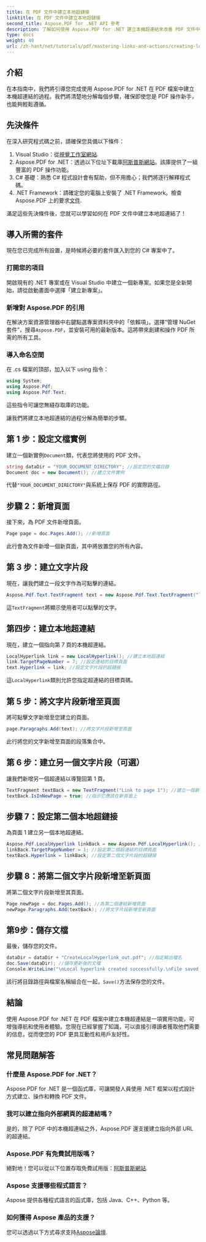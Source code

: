 ```yaml
---
title: 在 PDF 文件中建立本地超鏈接
linktitle: 在 PDF 文件中建立本地超鏈接
second_title: Aspose.PDF for .NET API 參考
description: 了解如何使用 Aspose.PDF for .NET 建立本機超連結來改善 PDF 文件中的導覽。本逐步教學將引導您完成整個過程。
type: docs
weight: 40
url: /zh-hant/net/tutorials/pdf/mastering-links-and-actions/creating-local-hyperlink/
---
```

## 介紹

在本指南中，我們將引導您完成使用 Aspose.PDF for .NET 在 PDF 檔案中建立本機超連結的過程。我們將清楚地分解每個步驟，確保即使您是 PDF 操作新手，也能夠輕鬆遵循。

## 先決條件

在深入研究程式碼之前，請確保您具備以下條件：

1.  Visual Studio：從[視覺工作室網站](https://visualstudio.microsoft.com/).
2. Aspose.PDF for .NET：透過以下位址下載庫[阿斯普斯網站](https://releases.aspose.com/pdf/net/)。該庫提供了一組豐富的 PDF 操作功能。
3. C# 基礎：熟悉 C# 程式設計會有幫助，但不用擔心；我們將逐行解釋程式碼。
4. .NET Framework：請確定您的電腦上安裝了 .NET Framework。檢查 Aspose.PDF 上的要求[文件](https://reference.aspose.com/pdf/net/).

滿足這些先決條件後，您就可以學習如何在 PDF 文件中建立本地超連結了！

## 導入所需的套件

現在您已完成所有設置，是時候將必要的套件匯入到您的 C# 專案中了。

### 打開您的項目

開啟現有的 .NET 專案或在 Visual Studio 中建立一個新專案。如果您是全新開始，請從啟動畫面中選擇「建立新專案」。

### 新增對 Aspose.PDF 的引用

在解決方案資源管理器中右鍵點選專案資料夾中的「依賴項」。選擇“管理 NuGet 套件”，搜尋`Aspose.PDF`，並安裝可用的最新版本。這將帶來創建和操作 PDF 所需的所有工具。

### 導入命名空間

在 .cs 檔案的頂部，加入以下 using 指令：

```csharp
using System;
using Aspose.Pdf;
using Aspose.Pdf.Text;
```

這些指令可讓您無縫存取庫的功能。

讓我們將建立本地超連結的過程分解為簡單的步驟。

## 第 1 步：設定文檔實例

建立一個新實例`Document`類，代表您將使用的 PDF 文件。

```csharp
string dataDir = "YOUR_DOCUMENT_DIRECTORY"; //設定您的文檔目錄
Document doc = new Document(); //建立文件實例
```

代替`"YOUR_DOCUMENT_DIRECTORY"`與系統上保存 PDF 的實際路徑。

## 步驟 2：新增頁面

接下來，為 PDF 文件新增頁面。

```csharp
Page page = doc.Pages.Add(); //新增頁面
```

此行會為文件新增一個新頁面，其中將放置您的所有內容。

## 第 3 步：建立文字片段

現在，讓我們建立一段文字作為可點擊的連結。

```csharp
Aspose.Pdf.Text.TextFragment text = new Aspose.Pdf.Text.TextFragment("link page number test to page 7"); //建立文字片段
```

這`TextFragment`將顯示使用者可以點擊的文字。

## 第四步：建立本地超連結

現在，建立一個指向第 7 頁的本機超連結。

```csharp
LocalHyperlink link = new LocalHyperlink(); //建立本地超連結
link.TargetPageNumber = 7; //設定連結的目標頁面
text.Hyperlink = link; //設定文字片段的超鏈接
```

這`LocalHyperlink`類別允許您指定超連結的目標頁碼。

## 第 5 步：將文字片段新增至頁面

將可點擊文字新增至您建立的頁面。

```csharp
page.Paragraphs.Add(text); //將文字片段新增至頁面
```

此行將您的文字新增至頁面的段落集合中。

## 第 6 步：建立另一個文字片段（可選）

讓我們新增另一個超連結以導覽回第 1 頁。

```csharp
TextFragment textBack = new TextFragment("Link to page 1"); //建立一個新的文字片段
textBack.IsInNewPage = true; //指示它應該在新頁面上
```

## 步驟 7：設定第二個本地超鏈接

為頁面 1 建立另一個本地超連結。

```csharp
Aspose.Pdf.LocalHyperlink linkBack = new Aspose.Pdf.LocalHyperlink(); //建立另一個本地超連結
linkBack.TargetPageNumber = 1; //設定第二個超連結的目標頁面
textBack.Hyperlink = linkBack; //設定第二個文字片段的超鏈接
```

## 步驟 8：將第二個文字片段新增至新頁面

將第二個文字片段新增至其頁面。

```csharp
Page newPage = doc.Pages.Add(); //為第二個連結新增頁面
newPage.Paragraphs.Add(textBack); //將文字片段新增至新頁面
```

## 第9步：儲存文檔

最後，儲存您的文件。

```csharp
dataDir = dataDir + "CreateLocalHyperlink_out.pdf"; //指定輸出檔名
doc.Save(dataDir); //儲存更新後的文檔
Console.WriteLine("\nLocal hyperlink created successfully.\nFile saved at " + dataDir);
```

該行將目錄路徑與檔案名稱組合在一起，`Save()`方法保存您的文件。

## 結論

使用 Aspose.PDF for .NET 在 PDF 檔案中建立本機超連結是一項實用功能，可增強導航和使用者體驗。您現在已經掌握了知識，可以直接引導讀者獲取他們需要的信息，從而使您的 PDF 更具互動性和用戶友好性。

## 常見問題解答

### 什麼是 Aspose.PDF for .NET？
Aspose.PDF for .NET 是一個函式庫，可讓開發人員使用 .NET 框架以程式設計方式建立、操作和轉換 PDF 文件。

### 我可以建立指向外部網頁的超連結嗎？
是的，除了 PDF 中的本機超連結之外，Aspose.PDF 還支援建立指向外部 URL 的超連結。

### Aspose.PDF 有免費試用版嗎？
絕對地！您可以從以下位置存取免費試用版：[阿斯普斯網站](https://releases.aspose.com/).

### Aspose 支援哪些程式語言？
Aspose 提供各種程式語言的函式庫，包括 Java、C++、Python 等。

### 如何獲得 Aspose 產品的支援？
您可以透過以下方式尋求支持[Aspose論壇](https://forum.aspose.com/c/pdf/10).